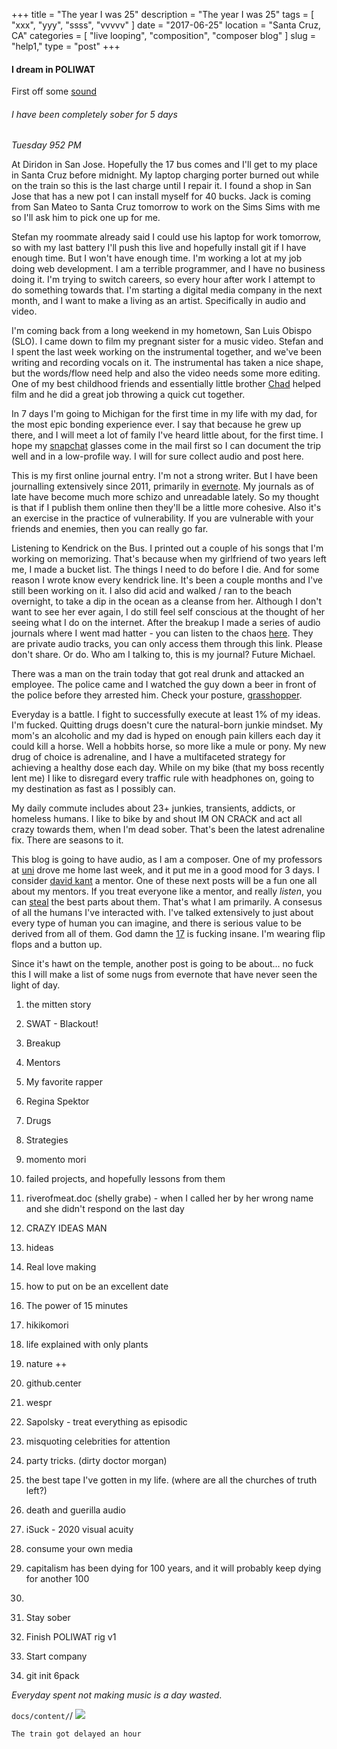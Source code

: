 +++
title = "The year I was 25"
description = "The year I was 25"
tags = [ "xxx", "yyy", "ssss", "vvvvv" ]
date = "2017-06-25"
location = "Santa Cruz, CA"
categories = [
  "live looping",
  "composition",
  "composer blog"
]
slug = "help1,"
type = "post"
+++

#### I dream in POLIWAT

First off some [sound](https://soundcloud.com/github)

###### I have been completely sober for 5 days

*Tuesday 952 PM*

At Diridon in San Jose. Hopefully the 17 bus comes and I'll get to my place in Santa Cruz before midnight.
My laptop charging porter burned out while on the train so this is the last charge until I repair it. I found a shop in San Jose that has a new pot I can install myself for 40 bucks. Jack is coming from San Mateo to Santa Cruz tomorrow to work on the Sims Sims with me so I'll ask him to pick one up for me.

Stefan my roommate already said I could use his laptop for work tomorrow, so with my last battery I'll push this live and hopefully install git if I have enough time. But I won't have enough time. I'm working a lot at my job doing web development. I am a terrible programmer, and I have no business doing it. I'm trying to switch careers, so every hour after work I attempt to do something towards that. I'm starting a digital media company in the next month, and I want to make a living as an artist. Specifically in audio and video.

I'm coming back from a long weekend in my hometown, San Luis Obispo (SLO). I came down to film my pregnant sister for a music video. Stefan and I spent the last week working on the instrumental together, and we've been writing and recording vocals on it. The instrumental has taken a nice shape, but the words/flow need help and also the video needs some more editing. One of my best childhood friends and essentially little brother [Chad](http://chadlamon.com) helped film and he did a great job throwing a quick cut together.

In 7 days I'm going to Michigan for the first time in my life with my dad, for the most epic bonding experience ever. I say that because he grew up there, and I will meet a lot of family I've heard little about, for the first time. I hope my [snapchat](http://snapchat.com) glasses come in the mail first so I can document the trip well and in a low-profile way. I will for sure collect audio and post here.

This is my first online journal entry. I'm not a strong writer. But I have been journalling extensively since 2011, primarily in [evernote](http://evernote.com). My journals as of late have become much more schizo and unreadable lately. So my thought is that if I publish them online then they'll be a little more cohesive. Also it's an exercise in the practice of vulnerability. If you are vulnerable with your friends and enemies, then you can really go far.

Listening to Kendrick on the Bus. I printed out a couple of his songs that I'm working on memorizing. That's because when my girlfriend of two years left me, I made a bucket list. The things I need to do before I die. And for some reason I wrote know every kendrick line. It's been a couple months and I've still been working on it. I also did acid and walked / ran to the beach overnight, to take a dip in the ocean as a cleanse from her. Although I don't want to see her ever again, I do still feel self conscious at the thought of her seeing what I do on the internet. After the breakup I made a series of audio journals where I went mad hatter - you can listen to the chaos [here](soundcloud.com/poliwat). They are private audio tracks, you can only access them through this link. Please don't share. Or do. Who am I talking to, this is my journal? Future Michael.

There was a man on the train today that got real drunk and attacked an employee. The police came and I watched the guy down a beer in front of the police before they arrested him. Check your posture, [grasshopper](https://soundcloud.com/github/post-office-1-grasshopper-my-grasshopper-v1).

Everyday is a battle. I fight to successfully execute at least 1% of my ideas. I'm fucked. Quitting drugs  doesn't cure the natural-born junkie mindset. My mom's an alcoholic and my dad is hyped on enough pain killers each day it could kill a horse. Well a hobbits horse, so more like a mule or pony. My new drug of choice is adrenaline, and I have a multifaceted strategy for achieving a healthy dose each day. While on my bike (that my boss recently lent me) I like to disregard every traffic rule with headphones on, going to my destination as fast as I possibly can.

My daily commute includes about 23+ junkies, transients, addicts, or homeless humans. I like to bike by and shout IM ON CRACK and act all crazy towards them, when I'm dead sober. That's been the latest adrenaline fix. There are seasons to it.

This blog is going to have audio, as I am a composer. One of my professors at [uni](ucsc.edu) drove me home last week, and it put me in a good mood for 3 days. I consider [david kant](http://davidkant.com) a mentor.
One of these next posts will be a fun one all about my mentors. If you treat everyone like a mentor, and really *listen*, you can [steal](google.com/picasso) the best parts about them. That's what I am primarily. A consesus of all the humans I've interacted with. I've talked extensively to just about every type of human you can imagine, and there is serious value to be derived from all of them. God damn the [17](sanjose17.com) is fucking insane. I'm wearing flip flops and a button up.

Since it's hawt on the temple, another post is going to be about... no fuck this I will make a list of some nugs from evernote that have never seen the light of day.
1. the mitten story
2. SWAT - Blackout!
3. Breakup
4. Mentors
5. My favorite rapper
6. Regina Spektor
7. Drugs
8. Strategies
9. momento mori
10. failed projects, and hopefully lessons from them
11. riverofmeat.doc (shelly grabe) - when I called her by her wrong name and she didn't respond on the last day
12. CRAZY IDEAS MAN
13. hideas
14. Real love making
15. how to put on be an excellent date
16. The power of 15 minutes
17. hikikomori
18. life explained with only plants
19. nature ++
20. github.center
21. wespr
22. Sapolsky - treat everything as episodic
23. misquoting celebrities for attention
24. party tricks. (dirty doctor morgan)
25. the best tape I've gotten in my life. (where are all the churches of truth left?)
26. death and guerilla audio
27. iSuck - 2020 visual acuity
28. consume your own media
29. capitalism has been dying for 100 years, and it will probably keep dying for another 100
30. 



 1. Stay sober
 2. Finish POLIWAT rig v1
 3. Start company
 4. git init 6pack

*Everyday spent not making music is a day wasted*.

`docs/content/`/
<img src="/images/mom1.jpeg">

```
The train got delayed an hour
```
